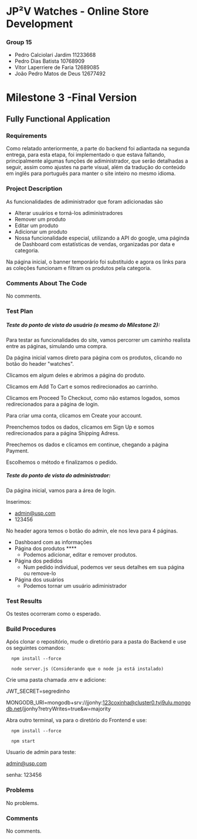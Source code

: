 # JP²V Watches - Online Store Development

### Group 15 
- Pedro Calciolari Jardim 11233668
- Pedro Dias Batista 10768909
- Vitor Laperriere de Faria 12689085
- João Pedro Matos de Deus 12677492 

# Milestone 3 -Final Version
## Fully Functional Application


### Requirements
Como relatado anteriormente, a parte do backend foi adiantada na segunda entrega, para esta etapa, foi implementado o que estava faltando, principalmente algumas funções de adiministrador, que serão detalhadas a seguir, assim como ajustes na parte visual, além da tradução do conteúdo em inglês para português para manter o site inteiro no mesmo idioma.


### Project Description
As funcionalidades de adiministrador que foram adicionadas são
- Alterar usuários e torná-los adiministradores
- Remover um produto
- Editar um produto
- Adicionar um produto
- Nossa funcionalidade especial, utilizando a API do google, uma páginda de Dashboard com estatísticas de vendas, organizadas por data e categoria.

Na página inicial, o banner temporário foi substituido e agora os links para as coleções funcionam e filtram os produtos pela categoria.

### Comments About The Code
No comments.

### Test Plan
##### Teste do ponto de vista do usuário (o mesmo do Milestone 2):

Para testar as funcionalidades do site, vamos percorrer um caminho realista entre as páginas, simulando uma compra.

Da página inicial vamos direto para página com os produtos, clicando no botão do header "watches".

Clicamos em algum deles e abrimos a página do produto.

Clicamos em Add To Cart e somos redirecionados ao carrinho.

Clicamos em Proceed To Checkout, como não estamos logados, somos redirecionados para a página de login.

Para criar uma conta, clicamos em Create your account.

Preenchemos todos os dados, clicamos em Sign Up e somos redirecionados para a página Shipping Adress.

Preechemos os dados e clicamos em continue, chegando a página Payment.

Escolhemos o método e finalizamos o pedido.

##### Teste do ponto de vista do administrador:

Da página inicial, vamos para a área de login.

Inserimos: 
- admin@usp.com
- 123456

No header agora temos o botão do admin, ele nos leva para 4 páginas.
- Dashboard com as informações
- Página dos produtos ****
    - Podemos adicionar, editar e remover produtos.
- Página dos pedidos
    - Num pedido individual, podemos ver seus detalhes em sua página ou remove-lo
- Página dos usuários
    - Podemos tornar um usuário adiministrador

### Test Results
Os testes ocorreram como o esperado.

### Build Procedures
Após clonar o repositório, mude o diretório para a pasta do Backend e use os seguintes comandos:

      npm install --force

      node server.js (Considerando que o node ja está instalado)
      
Crie uma pasta chamada .env e adicione:

JWT_SECRET=segredinho

MONGODB_URI=mongodb+srv://jjonhy:123coxinha@cluster0.tyj9ulu.mongodb.net/jjonhy?retryWrites=true&w=majority

Abra outro terminal, va para o diretório do Frontend e use:

      npm install --force
      
      npm start
      
Usuario de admin para teste: 

admin@usp.com

senha: 123456

### Problems
No problems.

### Comments
No comments.
